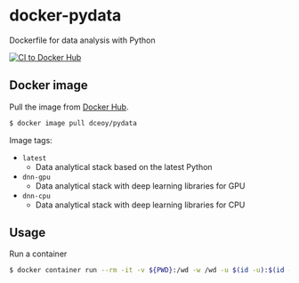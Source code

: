 docker-pydata
=============

Dockerfile for data analysis with Python

[![CI to Docker Hub](https://github.com/dceoy/docker-pydata/actions/workflows/docker-publish.yml/badge.svg)](https://github.com/dceoy/docker-pydata/actions/workflows/docker-publish.yml)

Docker image
------------

Pull the image from [Docker Hub](https://hub.docker.com/r/dceoy/pydata/).

```sh
$ docker image pull dceoy/pydata
```

Image tags:

- `latest`
  - Data analytical stack based on the latest Python
- `dnn-gpu`
  - Data analytical stack with deep learning libraries for GPU
- `dnn-cpu`
  - Data analytical stack with deep learning libraries for CPU

Usage
-----

Run a container

```sh
$ docker container run --rm -it -v ${PWD}:/wd -w /wd -u $(id -u):$(id -g) dceoy/pydata
```
